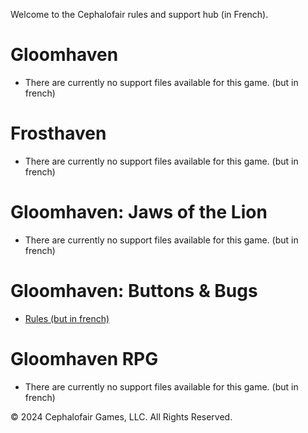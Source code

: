 <link rel="stylesheet" href="override-markdown-styles.css"/>

Welcome to the Cephalofair rules and support hub (in French).

# Gloomhaven

- There are currently no support files available for this game. (but in french)

# Frosthaven

- There are currently no support files available for this game. (but in french)

# Gloomhaven: Jaws of the Lion

- There are currently no support files available for this game. (but in french)

# Gloomhaven: Buttons & Bugs

- [Rules (but in french)](https://valancedbreakfast.github.io/cephalofair-rules-site-testing/fr/mm-rules/)

# Gloomhaven RPG

- There are currently no support files available for this game. (but in french)


© 2024 Cephalofair Games, LLC. All Rights Reserved.
